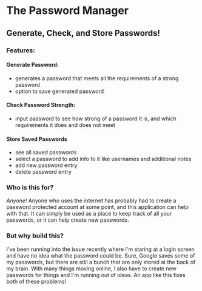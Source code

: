 # The Password Manager

## Generate, Check, and Store Passwords!

### Features:
#### Generate Password:
- generates a password that meets all the requirements of a strong password
- option to save generated password
#### Check Password Strength:
- input password to see how strong of a password it is, and which requirements it does and does not meet
#### Store Saved Passwords
- see all saved passwords
- select a password to add info to it like usernames and additional notes
- add new password entry
- delete password entry


### Who is this for?
*Anyone!* Anyone who uses the internet has probably had to create a password protected account at some point, and this
application can help with that. It can simply be used as a place to keep track of all your passwords, or it can help 
create new passwords.


### But why build this?
I've been running into the issue recently where I'm staring at a login screen and have no idea what the password could
be. Sure, Google saves some of my passwords, but there are still a bunch that are only stored at the back of my brain.
With many things moving online, I also have to create new passwords for things and I'm running out of ideas. An app like
this fixes both of these problems!